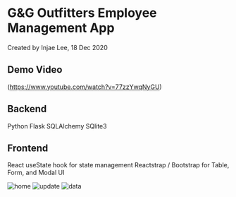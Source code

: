 # G&G Outfitters Employee Management App

Created by Injae Lee, 18 Dec 2020

## Demo Video
(https://www.youtube.com/watch?v=77zzYwqNyGU)

## Backend

Python
Flask
SQLAlchemy
SQlite3

## Frontend

React
useState hook for state management
Reactstrap / Bootstrap for Table, Form, and Modal UI

![home](./public/EmployeeMgmtApp_Home)
![update](./public/EmployeeMgmtApp_Update)
![data](./public/EmployeeMgmtApp_JSON)
